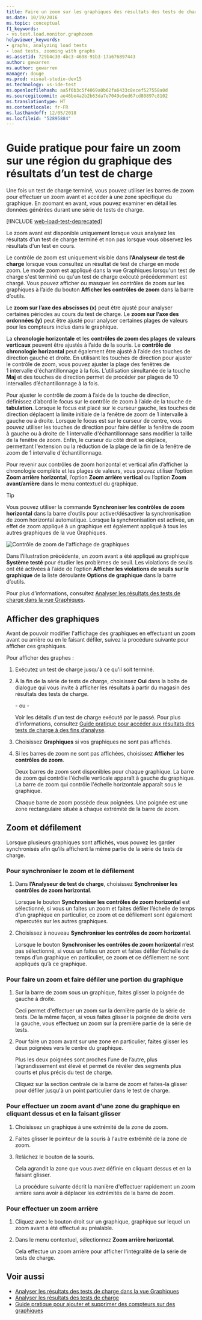 ```yaml
---
title: Faire un zoom sur les graphiques des résultats des tests de charge dans Visual Studio
ms.date: 10/19/2016
ms.topic: conceptual
f1_keywords:
- vs.test.load.monitor.graphzoom
helpviewer_keywords:
- graphs, analyzing load tests
- load tests, zooming with graphs
ms.assetid: 729b4c30-4bc3-4698-91b3-17a676897443
author: gewarren
ms.author: gewarren
manager: douge
ms.prod: visual-studio-dev15
ms.technology: vs-ide-test
ms.openlocfilehash: aa5f6b3c5f4069a0b62fa6433c8ecef527558a0d
ms.sourcegitcommit: ae46be4a2b2b63da7e7049e9ed67cd80897c8102
ms.translationtype: HT
ms.contentlocale: fr-FR
ms.lasthandoff: 12/05/2018
ms.locfileid: "52895884"
---
```

# <a name="how-to-zoom-in-on-a-region-of-the-graph-in-load-test-results"></a>Guide pratique pour faire un zoom sur une région du graphique des résultats d’un test de charge

Une fois un test de charge terminé, vous pouvez utiliser les barres de zoom pour effectuer un zoom avant et accéder à une zone spécifique du graphique. En zoomant en avant, vous pouvez examiner en détail les données générées durant une série de tests de charge.

[!INCLUDE [web-load-test-deprecated](includes/web-load-test-deprecated.md)]

Le zoom avant est disponible uniquement lorsque vous analysez les résultats d'un test de charge terminé et non pas lorsque vous observez les résultats d'un test en cours.

Le contrôle de zoom est uniquement visible dans **l’Analyseur de test de charge** lorsque vous consultez un résultat de test de charge en mode zoom. Le mode zoom est appliqué dans la vue Graphiques lorsqu'un test de charge s'est terminé ou qu'un test de charge exécuté précédemment est chargé. Vous pouvez afficher ou masquer les contrôles de zoom sur les graphiques à l’aide du bouton **Afficher les contrôles de zoom** dans la barre d’outils.

Le **zoom sur l’axe des abscisses (x)** peut être ajusté pour analyser certaines périodes au cours du test de charge. Le **zoom sur l’axe des ordonnées (y)** peut être ajusté pour analyser certaines plages de valeurs pour les compteurs inclus dans le graphique.

La **chronologie horizontale** et les **contrôles de zoom des plages de valeurs verticaux** peuvent être ajustés à l’aide de la souris. Le **contrôle de chronologie horizontal** peut également être ajusté à l’aide des touches de direction gauche et droite. En utilisant les touches de direction pour ajuster le contrôle de zoom, vous pouvez ajuster la plage des fenêtres de 1 intervalle d'échantillonnage à la fois. L’utilisation simultanée de la touche **Maj** et des touches de direction permet de procéder par plages de 10 intervalles d’échantillonnage à la fois.

Pour ajuster le contrôle de zoom à l’aide de la touche de direction, définissez d’abord le focus sur le contrôle de zoom à l’aide de la touche de **tabulation**. Lorsque le focus est placé sur le curseur gauche, les touches de direction déplacent la limite initiale de la fenêtre de zoom de 1 intervalle à gauche ou à droite. Lorsque le focus est sur le curseur de centre, vous pouvez utiliser les touches de direction pour faire défiler la fenêtre de zoom à gauche ou à droite de 1 intervalle d'échantillonnage sans modifier la taille de la fenêtre de zoom. Enfin, le curseur du côté droit se déplace, permettant l'extension ou la réduction de la plage de la fin de la fenêtre de zoom de 1 intervalle d'échantillonnage.

Pour revenir aux contrôles de zoom horizontal et vertical afin d’afficher la chronologie complète et les plages de valeurs, vous pouvez utiliser l’option **Zoom arrière horizontal**, l’option **Zoom arrière vertical** ou l’option **Zoom avant/arrière** dans le menu contextuel du graphique.

> [!TIP]
> Vous pouvez utiliser la commande **Synchroniser les contrôles de zoom horizontal** dans la barre d’outils pour activer/désactiver la synchronisation de zoom horizontal automatique. Lorsque la synchronisation est activée, un effet de zoom appliqué à un graphique est également appliqué à tous les autres graphiques de la vue Graphiques.

![Contrôle de zoom de l'affichage de graphiques](../test/media/ltest_zoomcontrol.png)

Dans l’illustration précédente, un zoom avant a été appliqué au graphique **Système testé** pour étudier les problèmes de seuil. Les violations de seuils ont été activées à l’aide de l’option **Afficher les violations de seuils sur le graphique** de la liste déroulante **Options de graphique** dans la barre d’outils.

Pour plus d’informations, consultez [Analyser les résultats des tests de charge dans la vue Graphiques](../test/analyze-load-test-results-in-the-graphs-view.md).

## <a name="display-graphs"></a>Afficher des graphiques

Avant de pouvoir modifier l'affichage des graphiques en effectuant un zoom avant ou arrière ou en le faisant défiler, suivez la procédure suivante pour afficher ces graphiques.

Pour afficher des graphes :

1.  Exécutez un test de charge jusqu'à ce qu'il soit terminé.

2.  À la fin de la série de tests de charge, choisissez **Oui** dans la boîte de dialogue qui vous invite à afficher les résultats à partir du magasin des résultats des tests de charge.

     \- ou -

     Voir les détails d'un test de charge exécuté par le passé. Pour plus d’informations, consultez [Guide pratique pour accéder aux résultats des tests de charge à des fins d’analyse](../test/how-to-access-load-test-results-for-analysis.md).

3.  Choisissez **Graphiques** si vos graphiques ne sont pas affichés.

4.  Si les barres de zoom ne sont pas affichées, choisissez **Afficher les contrôles de zoom**.

     Deux barres de zoom sont disponibles pour chaque graphique. La barre de zoom qui contrôle l'échelle verticale apparaît à gauche du graphique. La barre de zoom qui contrôle l'échelle horizontale apparaît sous le graphique.

     Chaque barre de zoom possède deux poignées. Une poignée est une zone rectangulaire située à chaque extrémité de la barre de zoom.

## <a name="zoom-and-scroll"></a>Zoom et défilement

Lorsque plusieurs graphiques sont affichés, vous pouvez les garder synchronisés afin qu’ils affichent la même partie de la série de tests de charge.

### <a name="to-synchronize-zooming-and-scrolling"></a>Pour synchroniser le zoom et le défilement

1.  Dans **l’Analyseur de test de charge**, choisissez **Synchroniser les contrôles de zoom horizontal**.

     Lorsque le bouton **Synchroniser les contrôles de zoom horizontal** est sélectionné, si vous un faites un zoom et faites défiler l’échelle de temps d’un graphique en particulier, ce zoom et ce défilement sont également répercutés sur les autres graphiques.

2.  Choisissez à nouveau **Synchroniser les contrôles de zoom horizontal**.

     Lorsque le bouton **Synchroniser les contrôles de zoom horizontal** n’est pas sélectionné, si vous un faites un zoom et faites défiler l’échelle de temps d’un graphique en particulier, ce zoom et ce défilement ne sont appliqués qu’à ce graphique.

### <a name="to-zoom-and-scroll-to-a-region-of-the-graph"></a>Pour faire un zoom et faire défiler une portion du graphique

1.  Sur la barre de zoom sous un graphique, faites glisser la poignée de gauche à droite.

     Ceci permet d'effectuer un zoom sur la dernière partie de la série de tests. De la même façon, si vous faites glisser la poignée de droite vers la gauche, vous effectuez un zoom sur la première partie de la série de tests.

2.  Pour faire un zoom avant sur une zone en particulier, faites glisser les deux poignées vers le centre du graphique.

     Plus les deux poignées sont proches l’une de l’autre, plus l’agrandissement est élevé et permet de révéler des segments plus courts et plus précis du test de charge.

     Cliquez sur la section centrale de la barre de zoom et faites-la glisser pour défiler jusqu'à un point particulier dans le test de charge.

### <a name="to-zoom-to-a-region-of-the-graph-by-choosing-and-dragging"></a>Pour effectuer un zoom avant d'une zone du graphique en cliquant dessus et en la faisant glisser

1. Choisissez un graphique à une extrémité de la zone de zoom.

2. Faites glisser le pointeur de la souris à l'autre extrémité de la zone de zoom.

3. Relâchez le bouton de la souris.

    Cela agrandit la zone que vous avez définie en cliquant dessus et en la faisant glisser.

   La procédure suivante décrit la manière d'effectuer rapidement un zoom arrière sans avoir à déplacer les extrémités de la barre de zoom.

### <a name="to-zoom-out"></a>Pour effectuer un zoom arrière

1.  Cliquez avec le bouton droit sur un graphique, graphique sur lequel un zoom avant a été effectué au préalable.

2.  Dans le menu contextuel, sélectionnez **Zoom arrière horizontal**.

     Cela effectue un zoom arrière pour afficher l'intégralité de la série de tests de charge.

## <a name="see-also"></a>Voir aussi

- [Analyser les résultats des tests de charge dans la vue Graphiques](../test/analyze-load-test-results-in-the-graphs-view.md)
- [Analyser les résultats des tests de charge](../test/analyze-load-test-results-using-the-load-test-analyzer.md)
- [Guide pratique pour ajouter et supprimer des compteurs sur des graphiques](../test/how-to-add-and-delete-counters-on-graphs-in-load-test-results.md)